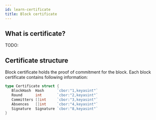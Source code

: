 ```yaml
---
id: learn-certificate
title: Block certificate
---
```


## What is certificate?

TODO:

## Certificate structure

Block certificate holds the proof of commitment for the block. Each block certificate contains
following information:

```go
type Certificate struct {
   BlockHash  Hash      `cbor:"1,keyasint"`
   Round      int       `cbor:"2,keyasint"`
   Committers []int     `cbor:"3,keyasint"`
   Absences   []int     `cbor:"4,keyasint"`
   Signature  Signature `cbor:"8,keyasint"`
}
```
